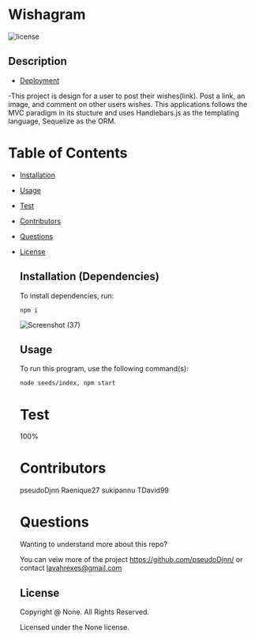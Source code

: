 # Wishagram

![license](https://img.shields.io/badge/license-None-yellowgreen.svg)

## Description

- [Deployment](https://glacial-mesa-81435.herokuapp.com/)

-This project is design for a user to post their wishes(link). Post a link, an image, and comment on other users wishes. This applications follows the MVC paradigm in its stucture and uses Handlebars.js as the templating language, Sequelize as the ORM.<br/>

# Table of Contents

- [Installation](#installation)
- [Usage](#usage)
- [Test](#test)
- [Contributors](#contributors)
- [Questions](#questions)
- [License](#license)

  ## Installation (Dependencies)

  To install dependencies, run:

  ```
  npm i
  ```
  
  ![Screenshot (37)](https://user-images.githubusercontent.com/105378214/199152723-f4c31537-00f0-46d6-a0c0-baff4f22d95e.png)

  

  ## Usage

  To run this program, use the following command(s):

  ```
  node seeds/index, npm start
  ```

  # Test

  100%

  # Contributors

  pseudoDjnn
  Raenique27
  sukipannu
  TDavid99


  # Questions

  Wanting to understand more about this repo?

  You can veiw more of the project https://github.com/pseudoDjnn/ or contact lavahrexes@gmail.com 
  
  ## License

  Copyright @ None. All Rights Reserved.

  Licensed under the None license.
